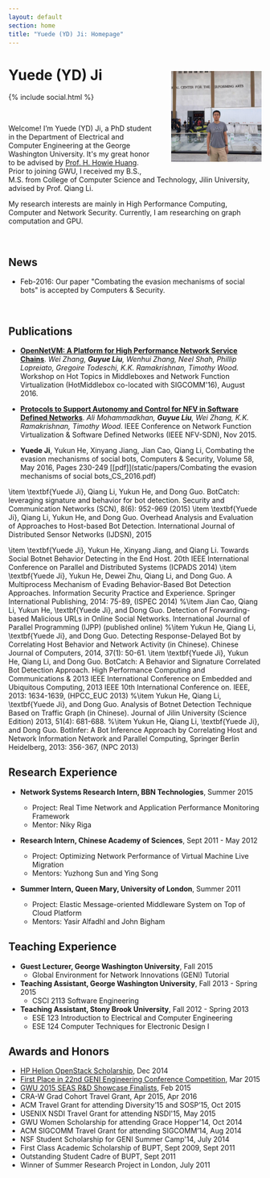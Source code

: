 ```yaml
---
layout: default
section: home
title: "Yuede (YD) Ji: Homepage"
---
```

<img src="static/info/profile.jpg" class="img-thumbnail" width="180px" style="float:right; margin-left:30px; margin-top:35px; margin-bottom:10px;">

# Yuede (YD) Ji
{% include social.html %}

&nbsp;

Welcome! I’m Yuede (YD) Ji, a PhD student in the Department of Electrical and Computer Engineering at the George Washington University. It's my great honor to be advised by [Prof. H. Howie Huang](https://csl.seas.gwu.edu). Prior to joining GWU, I received my B.S., M.S. from College of Computer Science and Technology, Jilin University, advised by Prof. Qiang Li.

My research interests are mainly in High Performance Computing, Computer and Network Security. Currently, I am researching on graph computation and GPU.

&nbsp;

## News
  * Feb-2016:  Our paper "Combating the evasion mechanisms of social bots" is accepted by Computers & Security. 

&nbsp;

## Publications
  * **[OpenNetVM: A Platform for High Performance Network Service Chains](static/papers/16-HotMiddlebox-onvm.pdf)**. *Wei Zhang, **Guyue Liu**, Wenhui Zhang, Neel Shah, Phillip Lopreiato, Gregoire Todeschi, K.K. Ramakrishnan, Timothy Wood.* Workshop on Hot Topics in Middleboxes and Network Function Virtualization (HotMiddlebox co-located with SIGCOMM'16), August 2016.
  * **[Protocols to Support Autonomy and Control for NFV in Software Defined Networks](static/papers/15-IEEE-NFVSDN-protocol.pdf)**. *Ali Mohammadkhan, **Guyue Liu**, Wei Zhang, K.K. Ramakrishnan, Timothy Wood.* IEEE Conference on Network Function Virtualization & Software Defined Networks (IEEE NFV-SDN), Nov 2015.

* **Yuede Ji**, Yukun He, Xinyang Jiang, Jian Cao, Qiang Li, Combating the evasion mechanisms of social bots, Computers & Security, Volume 58, May 2016, Pages 230-249 [[pdf]](static/papers/Combating the evasion mechanisms of social bots_CS_2016.pdf)

\item  \textbf{Yuede Ji}, Qiang Li, Yukun He, and Dong Guo. BotCatch: leveraging signature and behavior for bot detection. Security and Communication Networks (SCN), 8(6): 952-969 (2015)
\item \textbf{Yuede Ji}, Qiang Li, Yukun He, and Dong Guo. Overhead Analysis and Evaluation of Approaches to Host-based Bot Detection. International Journal of Distributed Sensor Networks (IJDSN), 2015

\item \textbf{Yuede Ji}, Yukun He, Xinyang Jiang, and Qiang Li. Towards Social Botnet Behavior Detecting in the End Host. 20th IEEE International Conference on Parallel and Distributed Systems (ICPADS 2014)
\item  \textbf{Yuede Ji}, Yukun He, Dewei Zhu, Qiang Li, and Dong Guo. A Multiprocess Mechanism of Evading Behavior-Based Bot Detection Approaches. Information Security Practice and Experience. Springer International Publishing, 2014: 75-89, (ISPEC 2014)
%\item  Jian Cao, Qiang Li, Yukun He, \textbf{Yuede Ji}, and Dong Guo. Detection of Forwarding-based Malicious URLs in Online Social Networks. International Journal of Parallel Programming (IJPP) (published online)
%\item Yukun He, Qiang Li, \textbf{Yuede Ji}, and Dong Guo. Detecting Response-Delayed Bot by Correlating Host Behavior and Network Activity (in Chinese). Chinese Journal of Computers, 2014, 37(1): 50-61.
\item \textbf{Yuede Ji}, Yukun He, Qiang Li, and Dong Guo. BotCatch: A Behavior and Signature Correlated Bot Detection Approach. High Performance Computing and Communications \& 2013 IEEE International Conference on Embedded and Ubiquitous Computing, 2013 IEEE 10th International Conference on. IEEE, 2013: 1634-1639, (HPCC\_EUC 2013)
%\item Yukun He, Qiang Li, \textbf{Yuede Ji}, and Dong Guo. Analysis of Botnet Detection Technique Based on Traffic Graph (in Chinese). Journal of Jilin University (Science Edition) 2013, 51(4): 681-688.
%\item Yukun He, Qiang Li, \textbf{Yuede Ji}, and Dong Guo. BotInfer: A Bot Inference Approach by Correlating Host and Network Information Network and Parallel Computing, Springer Berlin Heidelberg, 2013: 356-367, (NPC 2013)

## Research Experience
  * **Network Systems Research Intern, BBN Technologies**, Summer 2015
    * Project: Real Time Network and Application Performance Monitoring Framework
    * Mentor: Niky Riga

  * **Research Intern, Chinese Academy of Sciences**, Sept 2011 - May 2012
    * Project: Optimizing Network Performance of Virtual Machine Live Migration
    * Mentors: Yuzhong Sun and Ying Song

  * **Summer Intern, Queen Mary, University of London**, Summer 2011
    * Project: Elastic Message-oriented Middleware System on Top of Cloud Platform
    * Mentors: Yasir Alfadhl and John Bigham

## Teaching Experience
  * **Guest Lecturer, George Washington University**, Fall 2015
    * Global Environment for Network Innovations (GENI) Tutorial
  * **Teaching Assistant, George Washington University**, Fall 2013 - Spring 2015
    * CSCI 2113 Software Engineering
  * **Teaching Assistant, Stony Brook University**, Fall 2012 - Spring 2013
    * ESE 123 Introduction to Electrical and Computer Engineering
    * ESE 124 Computer Techniques for Electronic Design I

## Awards and Honors
  * [HP Helion OpenStack Scholarship](http://community.hpe.com/t5/Grounded-in-the-Cloud/HP-Announces-Winners-of-Women-of-OpenStack-Scholarship-Program/ba-p/6680603#.VoW1hxqANBd), Dec 2014
  * [First Place in 22nd GENI Engineering Conference Competition](http://it.gwu.edu/winners-gec22-student-competition-announced), Mar 2015
  * [GWU 2015 SEAS R&D Showcase Finalists](http://gwtoday.gwu.edu/2015-seas-research-and-development-showcase-spurs-innovation), Feb 2015
  * CRA-W Grad Cohort Travel Grant, Apr 2015, Apr 2016
  * ACM Travel Grant for attending Diversity’15 and SOSP’15, Oct 2015
  * USENIX NSDI Travel Grant for attending NSDI'15, May 2015
  * GWU Women Scholarship for attending Grace Hopper'14, Oct 2014
  * ACM SIGCOMM Travel Grant for attending SIGCOMM’14, Aug 2014
  * NSF Student Scholarship for GENI Summer Camp'14, July 2014
  * First Class Academic Scholarship of BUPT, Sept 2009, Sept 2011
  * Outstanding Student Cadre of BUPT, Sept 2011
  * Winner of Summer Research Project in London, July 2011
